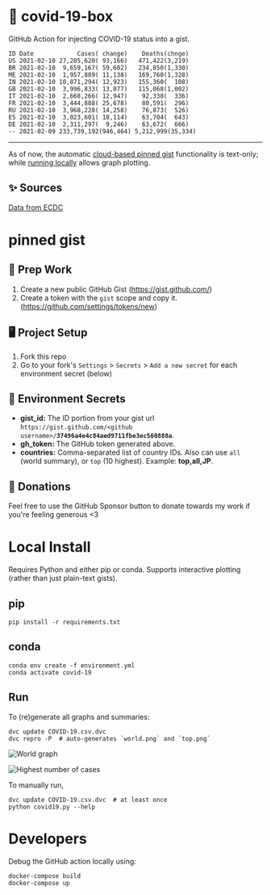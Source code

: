 # 🏥 covid-19-box

GitHub Action for injecting COVID-19 status into a gist.

```
ID Date            Cases( change)    Deaths(chnge)
US 2021-02-10 27,285,620( 93,166)   471,422(3,219)
BR 2021-02-10  9,659,167( 59,602)   234,850(1,330)
ME 2021-02-10  1,957,889( 11,138)   169,760(1,328)
IN 2021-02-10 10,871,294( 12,923)   155,360(  108)
GB 2021-02-10  3,996,833( 13,077)   115,068(1,002)
IT 2021-02-10  2,668,266( 12,947)    92,338(  336)
FR 2021-02-10  3,444,888( 25,678)    80,591(  296)
RU 2021-02-10  3,968,228( 14,258)    76,873(  526)
ES 2021-02-10  3,023,601( 18,114)    63,704(  643)
DE 2021-02-10  2,311,297(  9,246)    63,672(  666)
-- 2021-02-09 233,739,192(946,464) 5,212,999(35,334)
```

---

As of now, the automatic [cloud-based pinned gist](#pinned-gist) functionality is text-only;
while [running locally](#local-install) allows graph plotting.

## ✨ Sources

[Data from ECDC](https://www.ecdc.europa.eu/en/publications-data/download-todays-data-geographic-distribution-covid-19-cases-worldwide)

# pinned gist

## 🎒 Prep Work
1. Create a new public GitHub Gist (https://gist.github.com/)
1. Create a token with the `gist` scope and copy it. (https://github.com/settings/tokens/new)

## 🖥 Project Setup
1. Fork this repo
1. Go to your fork's `Settings` > `Secrets` > `Add a new secret` for each environment secret (below)

## 🤫 Environment Secrets
- **gist_id:** The ID portion from your gist url `https://gist.github.com/<github username>/`**`37496a4e4c84aed9711fbe3ec560888a`**.
- **gh_token:** The GitHub token generated above.
- **countries:** Comma-separated list of country IDs. Also can use `all` (world summary), or `top` (10 highest). Example: **top,all,JP**.

## 💸 Donations

Feel free to use the GitHub Sponsor button to donate towards my work if you're feeling generous <3

# Local Install

Requires Python and either pip or conda. Supports interactive plotting (rather than just plain-text gists).

## pip

```
pip install -r requirements.txt
```

## conda

```
conda env create -f environment.yml
conda activate covid-19
```

## Run

To (re)generate all graphs and summaries:

```
dvc update COVID-19.csv.dvc
dvc repro -P  # auto-generates `world.png` and `top.png`
```

![World graph](world.png)

![Highest number of cases](top.png)

To manually run,

```
dvc update COVID-19.csv.dvc  # at least once
python covid19.py --help
```

# Developers

Debug the GitHub action locally using:

```
docker-compose build
docker-compose up
```

